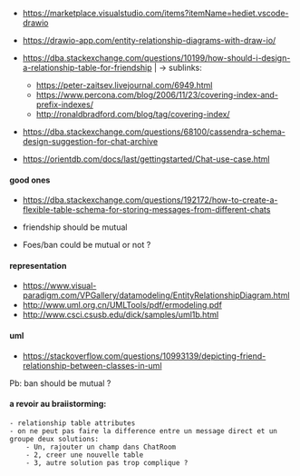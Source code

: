 - https://marketplace.visualstudio.com/items?itemName=hediet.vscode-drawio

- https://drawio-app.com/entity-relationship-diagrams-with-draw-io/

- https://dba.stackexchange.com/questions/10199/how-should-i-design-a-relationship-table-for-friendship
|
 -> sublinks:
    - https://peter-zaitsev.livejournal.com/6949.html
    - https://www.percona.com/blog/2006/11/23/covering-index-and-prefix-indexes/
    - http://ronaldbradford.com/blog/tag/covering-index/

- https://dba.stackexchange.com/questions/68100/cassendra-schema-design-suggestion-for-chat-archive
- https://orientdb.com/docs/last/gettingstarted/Chat-use-case.html

#### good ones
- https://dba.stackexchange.com/questions/192172/how-to-create-a-flexible-table-schema-for-storing-messages-from-different-chats

- friendship should be mutual
- Foes/ban could be mutual or not ?

#### representation
- https://www.visual-paradigm.com/VPGallery/datamodeling/EntityRelationshipDiagram.html
- http://www.uml.org.cn/UMLTools/pdf/ermodeling.pdf
- http://www.csci.csusb.edu/dick/samples/uml1b.html

#### uml
- https://stackoverflow.com/questions/10993139/depicting-friend-relationship-between-classes-in-uml


Pb: ban should be mutual ?

#### a revoir au braiistorming:
    - relationship table attributes
    - on ne peut pas faire la difference entre un message direct et un groupe deux solutions:
        - Un, rajouter un champ dans ChatRoom
        - 2, creer une nouvelle table
        - 3, autre solution pas trop complique ?


